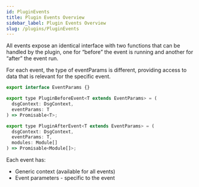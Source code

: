 ```yaml
---
id: PluginEvents
title: Plugin Events Overview
sidebar_label: Plugin Events Overview
slug: /plugins/PluginEvents
---
```



All events expose an identical interface with two functions that can be handled by the plugin, one for “before” the event is running and another for “after” the event run. 

For each event, the type of eventParams is different, providing access to data that is relevant for the specific event.


```javascript
export interface EventParams {}

export type PluginBeforeEvent<T extends EventParams> = (
  dsgContext: DsgContext,
  eventParams: T
) => Promisable<T>;

export type PluginAfterEvent<T extends EventParams> = (
  dsgContext: DsgContext,
  eventParams: T,
  modules: Module[]
) => Promisable<Module[]>;
```


Each event has:

- Generic context (available for all events)
- Event parameters - specific to the event
